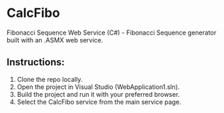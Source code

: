 # CalcFibo
Fibonacci Sequence Web Service (C#) - Fibonacci Sequence generator built with an .ASMX web service.

## Instructions:

1. Clone the repo locally.
2. Open the project in Visual Studio (WebApplication1.sln).
3. Build the project and run it with your preferred browser.
4. Select the CalcFibo service from the main service page.
